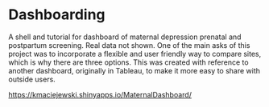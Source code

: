 # Dashboarding

A shell and tutorial for dashboard of maternal depression prenatal and postpartum screening. Real data not shown. 
One of the main asks of this project was to incorporate a flexible and user friendly way to compare sites, which is why there are three options. This was created with reference to another dashboard, originally in Tableau, to make it more easy to share with outside users.

https://kmaciejewski.shinyapps.io/MaternalDashboard/
